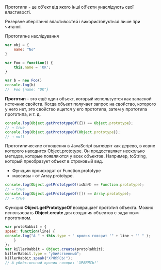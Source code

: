 Прототипи - це об'єкт від якого інші об'єкти унаслідують свої властивості.

Резервне зберігання властивостей і використовується лише при читанні.

Прототипне наслідування
```js
var obj = {
    name: "No"
}

var Foo = function() {
    this.name = 'OK';
}

var b = new Foo()
console.log(b)
//  Foo {name: "OK"}
```

**Прототип** – это ещё один объект, который используется
как запасной источник свойств. Когда объект получает
запрос на свойство, которого у него нет, это свойство
ищется у его прототипа, затем у прототипа прототипа, и т.
д.

```js
console.log(Object.getPrototypeOf({}) == Object.prototype);
// → true
console.log(Object.getPrototypeOf(Object.prototype));
// → null
```

Прототипические отношения в JavaScript выглядят как
дерево, в корне которого находится Object.prototype. Он
предоставляет несколько методов, которые появляются у
всех объектов. Например, toString, который преобразует
объект в строковый вид.

* Функции происходят от Function.prototype
*  массивы – от Array.prototype.
```js
console.log(Object.getPrototypeOf(isNaN) == Function.prototype);
// → true
console.log(Object.getPrototypeOf([]) == Array.prototype);
// → true
```
Функция **Object.getPrototypeOf** возвращает прототип
объекта. Можно использовать **Object.create** для создания
объектов с заданным прототипом.

```js
var protoRabbit = {
speak: function(line) {
console.log("А " + this.type + " кролик говорит '" + line + "' " );
    }
};
var killerRabbit = Object.create(protoRabbit);
killerRabbit.type = "убийственный";
killerRabbit.speak("ХРЯЯЯСЬ!");
// А убийственный кролик говорит 'ХРЯЯЯСЬ!' 
```